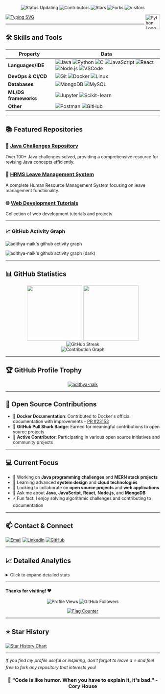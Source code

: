 <!--   Status and Visitors -->
<p align="center">
    <img src="https://img.shields.io/badge/status-updating-brightgreen.svg" alt="Status Updating">
    <img src="https://img.shields.io/github/contributors/adithya-naik/adithya-naik?color=blue" alt="Contributors">
    <img src="https://img.shields.io/github/stars/adithya-naik/adithya-naik.svg?logo=github" alt="Stars">
    <img src="https://img.shields.io/github/forks/adithya-naik/adithya-naik.svg?color=blue&logo=github" alt="Forks">
    <img src="https://visitor-badge.laobi.icu/badge?page_id=adithya-naik.adithya-naik" alt="Visitors"/>   
</p>

<!-- Python icon -->
<a href="https://www.python.org/"><img src="https://upload.wikimedia.org/wikipedia/commons/c/c3/Python-logo-notext.svg" align="right" height="48" width="48" alt="Python Logo"></a>

<!-- Typing animation -->
[![Typing SVG](https://readme-typing-svg.herokuapp.com?color=%2336BCF7&center=true&vCenter=true&width=600&lines=Hi+there+👋,+I+am+Adithya+Naik;+Welcome+to+My+Profile!;MERN+Stack+Developer;Java+Enthusiast;Always+Learning+New+Things;Open-source+Contributor)](https://git.io/typing-svg)

---

## 🛠️ Skills and Tools

| Property             | Data                                                                                                                                                                                                                                                   |
|----------------------|--------------------------------------------------------------------------------------------------------------------------------------------------------------------------------------------------------------------------------------------------------|
| **Languages/IDE**    | ![Java](https://img.shields.io/badge/-Java-007396?style=flat&logo=Java&logoColor=white) ![Python](https://img.shields.io/badge/-Python-3776AB?style=flat&logo=Python&logoColor=white) ![C](https://img.shields.io/badge/-C-A8B9CC?style=flat&logo=C&logoColor=black) ![JavaScript](https://img.shields.io/badge/-JavaScript-F7DF1E?style=flat&logo=JavaScript&logoColor=black) ![React](https://img.shields.io/badge/-React-61DAFB?style=flat&logo=React&logoColor=black) ![Node.js](https://img.shields.io/badge/-Node.js-339933?style=flat&logo=node.js&logoColor=white) ![VSCode](https://img.shields.io/badge/-VS_Code-007ACC?style=flat-square&logo=visual-studio-code&logoColor=white)                                                            |
| **DevOps & CI/CD**   | ![Git](https://img.shields.io/badge/-Git-F05032?style=flat&logo=git&logoColor=white) ![Docker](https://img.shields.io/badge/-Docker-2496ED?style=flat-square&logo=docker&logoColor=white) ![Linux](https://img.shields.io/badge/-Linux-FCC624?style=flat&logo=linux&logoColor=black)                                                                                                           |
| **Databases**        | ![MongoDB](https://img.shields.io/badge/-MongoDB-4ea94b?style=flat&logo=MongoDB&logoColor=fff) ![MySQL](https://img.shields.io/badge/-MySQL-4479A1?style=flat&logo=MySQL&logoColor=white)                                                                                                   |
| **ML/DS frameworks** | ![Jupyter](https://img.shields.io/badge/-Jupyter%20Notebook-F37626?style=flat&logo=Jupyter&logoColor=white) ![Scikit-learn](https://img.shields.io/badge/-Scikit--Learn-f7931e?style=flat&logo=scikit-learn&logoColor=white)                                                                |
| **Other**            | ![Postman](https://img.shields.io/badge/-Postman-FF6C37?style=flat&logo=postman&logoColor=white) ![GitHub](https://img.shields.io/badge/-GitHub-181717?style=flat&logo=github&logoColor=white)                                                                                                |

---

## 📚 Featured Repositories

### 🌟 [Java Challenges Repository](https://github.com/adithya-naik/JAVA)
Over 100+ Java challenges solved, providing a comprehensive resource for revising Java concepts efficiently.

### 🏢 [HRMS Leave Management System](https://github.com/adithya-naik/hrms-leave-management-system)
A complete Human Resource Management System focusing on leave management functionality.

### 🌐 [Web Development Tutorials](https://github.com/adithya-naik/WEB-DEVELOPMENT)
Collection of web development tutorials and projects.

---

### 📈 GitHub Activity Graph

![adithya-naik's github activity graph](https://raw.githubusercontent.com/adithya-naik/adithya-naik/output/github-contribution-grid-snake.svg)

![adithya-naik's github activity graph (dark)](https://raw.githubusercontent.com/adithya-naik/adithya-naik/output/github-contribution-grid-snake-dark.svg)

---

## 📊 GitHub Statistics

<div align="center">
  <img height="180em" src="https://github-readme-stats.vercel.app/api?username=adithya-naik&show_icons=true&theme=radical&include_all_commits=true&count_private=true" />
  <img height="180em" src="https://github-readme-stats.vercel.app/api/top-langs/?username=adithya-naik&theme=radical&layout=compact&langs_count=8" />
</div>

<div align="center">
  <img src="https://github-readme-streak-stats.herokuapp.com/?user=adithya-naik&theme=radical" alt="GitHub Streak" />
</div>

<div align="center">
  <img src="https://github-readme-activity-graph.vercel.app/graph?username=adithya-naik&theme=react-dark&hide_border=true" alt="Contribution Graph" />
</div>

---

## 🏆 GitHub Profile Trophy

<p align="center"> 
<a href="https://github.com/ryo-ma/github-profile-trophy"><img src="https://github-profile-trophy.vercel.app/?username=adithya-naik&theme=radical&no-frame=true&no-bg=false&margin-w=4" alt="adithya-naik" /></a>
</p>

---

## 🔗 Open Source Contributions

- 🐳 **Docker Documentation**: Contributed to Docker's official documentation with improvements - [PR #23153](https://github.com/docker/docs/pull/23153)
- 🦈 **GitHub Pull Shark Badge**: Earned for meaningful contributions to open source projects
- 🎯 **Active Contributor**: Participating in various open source initiatives and community projects

---

## 💻 Current Focus

- 🔭 Working on **Java programming challenges** and **MERN stack projects**
- 🌱 Learning advanced **system design** and **cloud technologies**
- 👯 Looking to collaborate on **open source projects** and **web applications**
- 💬 Ask me about **Java**, **JavaScript**, **React**, **Node.js**, and **MongoDB**
- ⚡ Fun fact: I enjoy solving algorithmic challenges and contributing to documentation

---

## 📫 Contact & Connect

<p align="left">
<a href="mailto:jatothadithyanaik@gmail.com" target="_blank"><img src="https://img.shields.io/badge/-Gmail-D14836?style=for-the-badge&logo=Gmail&logoColor=white" alt="Email" /></a>
<a href="https://linkedin.com/in/adithyanaik" target="_blank"><img src="https://img.shields.io/badge/-LinkedIn-0077B5?style=for-the-badge&logo=LinkedIn&logoColor=white" alt="LinkedIn" /></a>
<a href="https://github.com/adithya-naik" target="_blank"><img src="https://img.shields.io/badge/-GitHub-181717?style=for-the-badge&logo=GitHub&logoColor=white" alt="GitHub" /></a>
</p>

---

## 📈 Detailed Analytics

<details>
<summary>Click to expand detailed stats</summary>

### Language Usage Over Time
![Language Stats](https://github-readme-stats.vercel.app/api/wakatime?username=adithya-naik&theme=radical)

### Repository Stats
![Repo Stats](https://github-profile-summary-cards.vercel.app/api/cards/repos-per-language?username=adithya-naik&theme=radical)
![Commit Stats](https://github-profile-summary-cards.vercel.app/api/cards/most-commit-language?username=adithya-naik&theme=radical)

</details>

---

#### Thanks for visiting! ❤️

<p align="center">
  <img src="https://komarev.com/ghpvc/?username=adithya-naik&label=Profile%20Views&color=0e75b6&style=flat" alt="Profile Views" />
  <img src="https://img.shields.io/github/followers/adithya-naik?label=Followers&style=social" alt="GitHub Followers" />
</p>

<p align="center">
  <a href="http://s01.flagcounter.com/more/ap7"><img src="https://s01.flagcounter.com/countxl/ap7/bg_FFFFFF/txt_000000/border_CCCCCC/columns_8/maxflags_250/viewers_0/labels_1/pageviews_1/flags_0/percent_0/" alt="Flag Counter" border="0"></a>
</p>

---

## ⭐ Star History

[![Star History Chart](https://api.star-history.com/svg?repos=adithya-naik/adithya-naik,adithya-naik/JAVA,adithya-naik/hrms-leave-management-system&type=Date)](https://star-history.com/#adithya-naik/adithya-naik&adithya-naik/JAVA&adithya-naik/hrms-leave-management-system&Date)

---

*If you find my profile useful or inspiring, don't forget to leave a ⭐ and feel free to fork any repository that interests you!*

<div align="center">
  
### 🚀 "Code is like humor. When you have to explain it, it's bad." - Cory House

</div>
